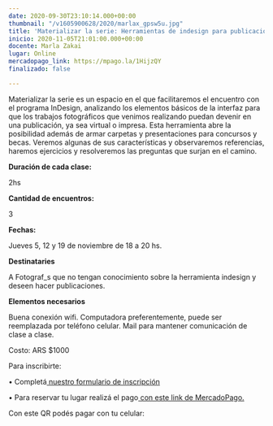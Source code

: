 ```yaml
---
date: 2020-09-30T23:10:14.000+00:00
thumbnail: "/v1605900628/2020/marlax_gpsw5u.jpg"
title: 'Materializar la serie: Herramientas de indesign para publicaciones urgentes '
inicio: 2020-11-05T21:01:00.000+00:00
docente: Marla Zakai
lugar: Online
mercadopago_link: https://mpago.la/1HijzQY
finalizado: false

---
```

Materializar la serie es un espacio en el que facilitaremos el encuentro con el programa InDesign, analizando los elementos básicos de la interfaz para que los trabajos fotográficos que venimos realizando puedan devenir en una publicación, ya sea virtual o impresa. Esta herramienta abre la posibilidad además de armar carpetas y presentaciones para concursos y becas. Veremos algunas de sus características y observaremos referencias, haremos ejercicios y resolveremos las preguntas que surjan en el camino.

**Duración de cada clase:**

2hs

**Cantidad de encuentros:**

3

**Fechas:**

Jueves 5, 12 y 19 de noviembre de 18 a 20 hs.

**Destinataries**

A Fotograf_s que no tengan conocimiento sobre la herramienta indesign y deseen hacer publicaciones.

**Elementos necesarios**

Buena conexión wifi. Computadora preferentemente, puede ser reemplazada por teléfono celular. Mail para mantener comunicación de clase a clase.

Costo: ARS $1000

Para inscribirte:

• Completá[ nuestro formulario de inscripción ](https://forms.gle/6RnC3xJfnFwUtdp4A)

• Para reservar tu lugar realizá el pago[ con este link de MercadoPago.](https://mpago.la/1HijzQY)

Con este QR podés pagar con tu celular: